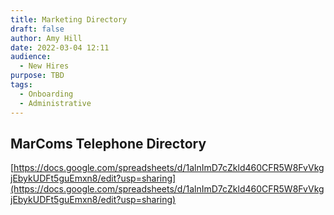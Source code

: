 ```yaml
---
title: Marketing Directory
draft: false
author: Amy Hill
date: 2022-03-04 12:11
audience:
  - New Hires
purpose: TBD
tags:
  - Onboarding
  - Administrative
---
```


## MarComs Telephone Directory

[https://docs.google.com/spreadsheets/d/1alnImD7cZkld460CFR5W8FvVkgjEbykUDFt5guEmxn8/edit?usp=sharing](https://docs.google.com/spreadsheets/d/1alnImD7cZkld460CFR5W8FvVkgjEbykUDFt5guEmxn8/edit?usp=sharing)